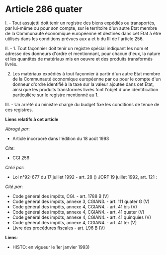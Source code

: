 # Article 286 quater

I. - Tout assujetti doit tenir un registre des biens expédiés ou transportés, par lui-même ou pour son compte, sur le
territoire d'un autre Etat membre de la Communauté économique européenne et destinés dans cet Etat à être utilisés dans les
conditions prévues aux a et b du III de l'article 256.

II. - 1. Tout façonnier doit tenir un registre spécial indiquant les nom et adresse des donneurs d'ordre et mentionnant, pour
chacun d'eux, la nature et les quantités de matériaux mis en oeuvre et des produits transformés livrés.

2. Les matériaux expédiés à tout façonnier à partir d'un autre Etat membre de la Communauté économique européenne par ou pour
le compte d'un donneur d'ordre identifié à la taxe sur la valeur ajoutée dans cet Etat, ainsi que les produits transformés
livrés font l'objet d'une identification particulière sur le registre mentionné au 1.

III. - Un arrêté du ministre chargé du budget fixe les conditions de tenue de ces registres.

**Liens relatifs à cet article**

_Abrogé par_:

  - Article incorporé dans l'édition du 18 août 1993

_Cite_:

  - CGI 256

_Créé par_:

  - Loi n°92-677 du 17 juillet 1992 - art. 28 () JORF 19 juillet 1992, art. 121 :

_Cité par_:

  - Code général des impôts, CGI. - art. 1788 B (V)
  - Code général des impôts, annexe 3, CGIAN3. - art. 111 quater G (V)
  - Code général des impôts, annexe 4, CGIAN4. - art. 41 bis (V)
  - Code général des impôts, annexe 4, CGIAN4. - art. 41 quater (V)
  - Code général des impôts, annexe 4, CGIAN4. - art. 41 quinquies (V)
  - Code général des impôts, annexe 4, CGIAN4. - art. 41 ter (V)
  - Livre des procédures fiscales - art. L96 B (V)

**Liens**:

  - HISTO: en vigueur le 1er janvier 1993)
